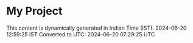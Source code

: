 # My Project

This content is dynamically generated in Indian Time (IST): 2024-06-20 12:59:25 IST
Converted to UTC: 2024-06-20 07:29:25 UTC
